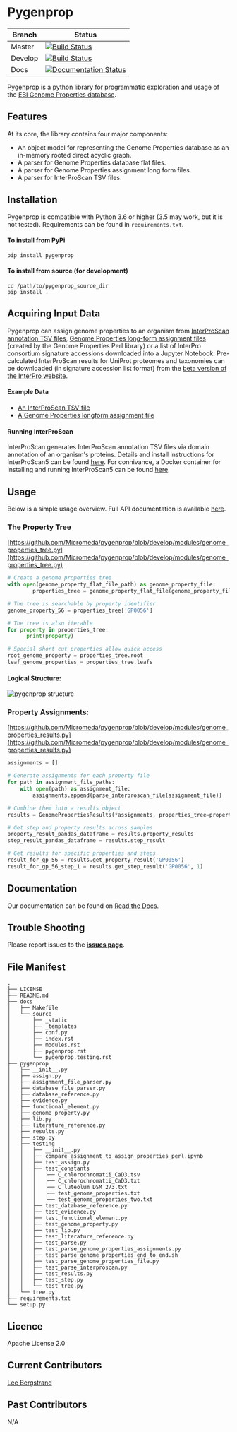 
# Pygenprop
| Branch 	|  Status 	|
|---------	|----------------------------------------------------------------------------------------------------------------------------	|
| Master 	| [![Build Status](https://travis-ci.org/Micromeda/pygenprop.svg?branch=master)](https://travis-ci.org/Micromeda/pygenprop) 	|
| Develop 	| [![Build Status](https://travis-ci.org/Micromeda/pygenprop.svg?branch=develop)](https://travis-ci.org/Micromeda/pygenprop) 	|
| Docs 	    | [![Documentation Status](https://readthedocs.org/projects/pygenprop/badge/?version=latest)](https://pygenprop.readthedocs.io/en/latest/?badge=latest)


Pygenprop is a python library for programmatic exploration and usage of the [EBI Genome Properties database](https://github.com/ebi-pf-team/genome-properties).   

Features
--------

At its core, the library contains four major components:

- An object model for representing the Genome Properties database as an in-memory rooted direct acyclic graph.
- A parser for Genome Properties database flat files.
- A parser for Genome Properties assignment long form files.
- A parser for InterProScan TSV files.

Installation
------------

Pygenprop is compatible with Python 3.6 or higher (3.5 may work, but it is not tested). Requirements can be found in ```requirements.txt```.

#### To install from PyPi

```shell
pip install pygenprop
```

#### To install from source (for development)

```shell
cd /path/to/pygenprop_source_dir
pip install .
```

Acquiring Input Data
--------------------
Pygenprop can assign genome properties to an organism from [InterProScan annotation TSV files](https://github.com/ebi-pf-team/interproscan/wiki/OutputFormats#tab-separated-values-format-tsv), [Genome Properties long-form assignment files](https://github.com/Micromeda/pygenprop/blob/master/pygenprop/testing/test_constants/C_chlorochromatii_CaD3.txt) (created by the Genome Properties Perl library) or a list of InterPro consortium signature accessions downloaded into a Jupyter Notebook. Pre-calculated InterProScan results for UniProt proteomes and taxonomies can be downloaded (in signature accession list format) from the [beta version of the InterPro website](https://www.ebi.ac.uk/interpro/beta/proteome/uniprot/#table).

#### Example Data

- [An InterProScan TSV file](https://github.com/Micromeda/pygenprop/blob/master/pygenprop/testing/test_constants/C_chlorochromatii_CaD3.tsv)
- [A Genome Properties longform assignment file](https://github.com/Micromeda/pygenprop/blob/master/pygenprop/testing/test_constants/C_chlorochromatii_CaD3.txt)

#### Running InterProScan

InterProScan generates InterProScan annotation TSV files via domain annotation of an organism's proteins. Details and install instructions for InterProScan5 can be found [here](https://github.com/ebi-pf-team/interproscan/wiki). For connivance, a Docker container for installing and running InterProScan5 can be found [here](https://github.com/Micromeda/InterProScan-Docker).

Usage
-----

Below is a simple usage overview. Full API documentation is available [here](https://pygenprop.readthedocs.io/en/latest/py-modindex.html).

### The Property Tree
[https://github.com/Micromeda/pygenprop/blob/develop/modules/genome_properties_tree.py](https://github.com/Micromeda/pygenprop/blob/develop/modules/genome_properties_tree.py)

```python
# Create a genome properties tree
with open(genome_property_flat_file_path) as genome_property_file:
        properties_tree = genome_property_flat_file(genome_property_file)

# The tree is searchable by property identifier
genome_property_56 = properties_tree['GP0056']

# The tree is also iterable
for property in properties_tree:
      print(property)

# Special short cut properties allow quick access
root_genome_property = properties_tree.root
leaf_genome_properties = properties_tree.leafs
```

#### Logical Structure:

![pygenprop structure](https://user-images.githubusercontent.com/5819462/48955710-3a89ce80-ef1d-11e8-9969-d021700c04a6.png)

### Property Assignments:
[https://github.com/Micromeda/pygenprop/blob/develop/modules/genome_properties_results.py](https://github.com/Micromeda/pygenprop/blob/develop/modules/genome_properties_results.py)

```python
assignments = []

# Generate assignments for each property file
for path in assignment_file_paths:
	with open(path) as assignment_file:
		assignments.append(parse_interproscan_file(assignment_file))

# Combine them into a results object
results = GenomePropertiesResults(*assignments, properties_tree=properties_tree)

# Get step and property results across samples
property_result_pandas_dataframe = results.property_results
step_result_pandas_dataframe = results.step_result

# Get results for specific properties and steps
result_for_gp_56 = results.get_property_result('GP0056')
result_for_gp_56_step_1 = results.get_step_result('GP0056', 1)

```

Documentation
-------------
Our documentation can be found on [Read the Docs](http://pygenprop.rtfd.io/). 

Trouble Shooting
----------------

Please report issues to the **[issues page](https://github.com/Micromeda/pygenprop/issues)**.

File Manifest
-------------
```
.
├── LICENSE
├── README.md
├── docs
│   ├── Makefile
│   └── source
│       ├── _static
│       ├── _templates
│       ├── conf.py
│       ├── index.rst
│       ├── modules.rst
│       ├── pygenprop.rst
│       └── pygenprop.testing.rst
├── pygenprop
│   ├── __init__.py
│   ├── assign.py
│   ├── assignment_file_parser.py
│   ├── database_file_parser.py
│   ├── database_reference.py
│   ├── evidence.py
│   ├── functional_element.py
│   ├── genome_property.py
│   ├── lib.py
│   ├── literature_reference.py
│   ├── results.py
│   ├── step.py
│   ├── testing
│   │   ├── __init__.py
│   │   ├── compare_assignment_to_assign_properties_perl.ipynb
│   │   ├── test_assign.py
│   │   ├── test_constants
│   │   │   ├── C_chlorochromatii_CaD3.tsv
│   │   │   ├── C_chlorochromatii_CaD3.txt
│   │   │   ├── C_luteolum_DSM_273.txt
│   │   │   ├── test_genome_properties.txt
│   │   │   └── test_genome_properties_two.txt
│   │   ├── test_database_reference.py
│   │   ├── test_evidence.py
│   │   ├── test_functional_element.py
│   │   ├── test_genome_property.py
│   │   ├── test_lib.py
│   │   ├── test_literature_reference.py
│   │   ├── test_parse.py
│   │   ├── test_parse_genome_properties_assignments.py
│   │   ├── test_parse_genome_properties_end_to_end.sh
│   │   ├── test_parse_genome_properties_file.py
│   │   ├── test_parse_interproscan.py
│   │   ├── test_results.py
│   │   ├── test_step.py
│   │   └── test_tree.py
│   └── tree.py
├── requirements.txt
└── setup.py
```

Licence
-------

Apache License 2.0

Current Contributors
--------------------

[Lee Bergstrand](http://github.com/LeeBergstrand)

Past Contributors
-----------------

N/A
